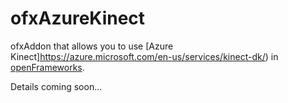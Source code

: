 # ofxAzureKinect

ofxAddon that allows you to use [Azure Kinect]https://azure.microsoft.com/en-us/services/kinect-dk/) in [openFrameworks](https://github.com/openframeworks/openFrameworks).

Details coming soon...

